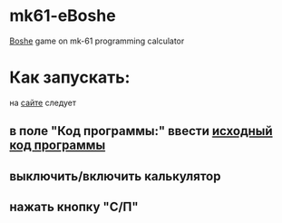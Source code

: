 # mk61-eBoshe
[Boshe](https://ru.wikipedia.org/wiki/%D0%91%D0%B0%D1%88%D0%B5_(%D0%B8%D0%B3%D1%80%D0%B0)) game on mk-61 programming calculator

# Как запускать:
на [сайте](http://mk-61.moy.su/emulator.html) следует
 ## в поле "Код программы:" ввести [исходный код программы](https://github.com/sergiuchuckmisha/mk61-eBoshe/blob/master/src/eBoshe.mk61)
 ## выключить/включить калькулятор
 ## нажать кнопку "С/П"


